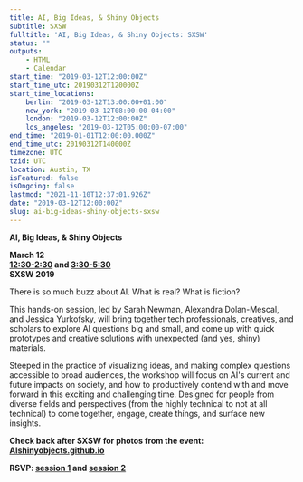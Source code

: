 ```yaml
---
title: AI, Big Ideas, & Shiny Objects
subtitle: SXSW
fulltitle: 'AI, Big Ideas, & Shiny Objects: SXSW'
status: ""
outputs:
    - HTML
    - Calendar
start_time: "2019-03-12T12:00:00Z"
start_time_utc: 20190312T120000Z
start_time_locations:
    berlin: "2019-03-12T13:00:00+01:00"
    new_york: "2019-03-12T08:00:00-04:00"
    london: "2019-03-12T12:00:00Z"
    los_angeles: "2019-03-12T05:00:00-07:00"
end_time: "2019-01-01T12:00:00.000Z"
end_time_utc: 20190312T140000Z
timezone: UTC
tzid: UTC
location: Austin, TX
isFeatured: false
isOngoing: false
lastmod: "2021-11-10T12:37:01.926Z"
date: "2019-03-12T12:00:00Z"
slug: ai-big-ideas-shiny-objects-sxsw
---
```

**AI, Big Ideas, & Shiny Objects**

**March 12<br />
[12:30-2:30](https://schedule.sxsw.com/2019/events/PP81238) and [3:30-5:30](https://schedule.sxsw.com/2019/events/PP103157)<br />
SXSW 2019**


There is so much buzz about AI. What is real? What is fiction?

This hands-on session, led by Sarah Newman, Alexandra Dolan-Mescal, and Jessica Yurkofsky, will bring together tech professionals, creatives, and scholars to explore AI questions big and small, and come up with quick prototypes and creative solutions with unexpected (and yes, shiny) materials.

Steeped in the practice of visualizing ideas, and making complex questions accessible to broad audiences, the workshop will focus on AI's current and future impacts on society, and how to productively contend with and move forward in this exciting and challenging time. Designed for people from diverse fields and perspectives (from the highly technical to not at all technical) to come together, engage, create things, and surface new insights.

**Check back after SXSW for photos from the event:<br />
[AIshinyobjects.github.io](https://aishinyobjects.github.io/)**

**RSVP: [session 1](https://schedule.sxsw.com/2019/events/PP81238) and [session 2](https://schedule.sxsw.com/2019/events/PP103157)**